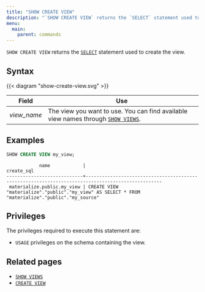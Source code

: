 ```yaml
---
title: "SHOW CREATE VIEW"
description: "`SHOW CREATE VIEW` returns the `SELECT` statement used to create the view."
menu:
  main:
    parent: commands
---
```


`SHOW CREATE VIEW` returns the [`SELECT`](../select) statement used to create the view.

## Syntax

{{< diagram "show-create-view.svg" >}}

Field | Use
------|-----
_view&lowbar;name_ | The view you want to use. You can find available view names through [`SHOW VIEWS`](../show-views).

## Examples

```sql
SHOW CREATE VIEW my_view;
```
```nofmt
            name            |                                            create_sql
----------------------------+--------------------------------------------------------------------------------------------------
 materialize.public.my_view | CREATE VIEW "materialize"."public"."my_view" AS SELECT * FROM "materialize"."public"."my_source"
```

## Privileges

The privileges required to execute this statement are:

- `USAGE` privileges on the schema containing the view.

## Related pages

- [`SHOW VIEWS`](../show-views)
- [`CREATE VIEW`](../create-view)
